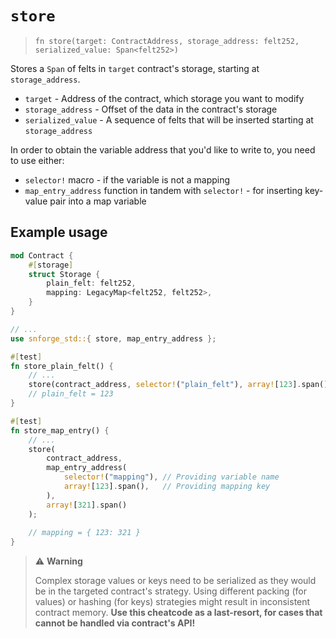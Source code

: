 # `store`

> `fn store(target: ContractAddress, storage_address: felt252, serialized_value: Span<felt252>)`

Stores a `Span` of felts in `target` contract's storage, starting at `storage_address`. 

- `target` - Address of the contract, which storage you want to modify
- `storage_address` - Offset of the data in the contract's storage 
- `serialized_value` - A sequence of felts that will be inserted starting at `storage_address` 


In order to obtain the variable address that you'd like to write to, you need to use either:
- `selector!` macro - if the variable is not a mapping
- `map_entry_address` function in tandem with `selector!` - for inserting key-value pair into a map variable

## Example usage

```rust
mod Contract {
    #[storage]
    struct Storage {
        plain_felt: felt252,
        mapping: LegacyMap<felt252, felt252>,
    }
}

// ...
use snforge_std::{ store, map_entry_address };

#[test]
fn store_plain_felt() {
    // ...
    store(contract_address, selector!("plain_felt"), array![123].span());
    // plain_felt = 123
}

#[test]
fn store_map_entry() {
    // ...
    store(
        contract_address, 
        map_entry_address(
            selector!("mapping"), // Providing variable name
            array![123].span(),   // Providing mapping key 
        ),
        array![321].span()
    );
    
    // mapping = { 123: 321 }
}
```

> ⚠️ **Warning**
> 
> Complex storage values or keys need to be serialized as they would be in the targeted contract's strategy.
> Using different packing (for values) or hashing (for keys) strategies might result in inconsistent contract memory.
> **Use this cheatcode as a last-resort, for cases that cannot be handled via contract's API!**

